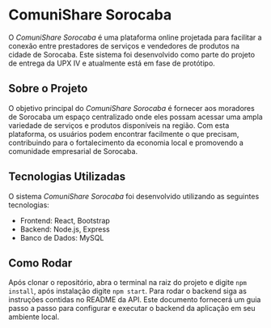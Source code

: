 # ComuniShare Sorocaba

O *ComuniShare Sorocaba* é uma plataforma online projetada para facilitar a conexão entre prestadores de serviços e vendedores de produtos na cidade de Sorocaba. Este sistema foi desenvolvido como parte do projeto de entrega da UPX IV e atualmente está em fase de protótipo.

## Sobre o Projeto

O objetivo principal do *ComuniShare Sorocaba* é fornecer aos moradores de Sorocaba um espaço centralizado onde eles possam acessar uma ampla variedade de serviços e produtos disponíveis na região. Com esta plataforma, os usuários podem encontrar facilmente o que precisam, contribuindo para o fortalecimento da economia local e promovendo a comunidade empresarial de Sorocaba.

## Tecnologias Utilizadas

O sistema *ComuniShare Sorocaba* foi desenvolvido utilizando as seguintes tecnologias:

- Frontend: React, Bootstrap
- Backend: Node.js, Express
- Banco de Dados: MySQL

## Como Rodar

Após clonar o repositório, abra o terminal na raiz do projeto e digite `npm install`, após instalação digite `npm start`. Para rodar o backend siga as instruções contidas no README da API. Este documento fornecerá um guia passo a passo para configurar e executar o backend da aplicação em seu ambiente local.

